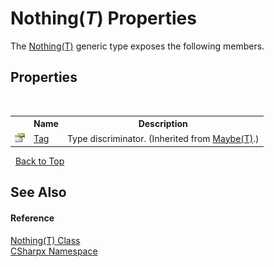 # Nothing(*T*) Properties
 

The <a href="T_CSharpx_Nothing_1">Nothing(T)</a> generic type exposes the following members.


## Properties
&nbsp;<table><tr><th></th><th>Name</th><th>Description</th></tr><tr><td>![Public property](media/pubproperty.gif "Public property")</td><td><a href="P_CSharpx_Maybe_1_Tag">Tag</a></td><td>
Type discriminator.
 (Inherited from <a href="T_CSharpx_Maybe_1">Maybe(T)</a>.)</td></tr></table>&nbsp;
<a href="#nothing(*t*)-properties">Back to Top</a>

## See Also


#### Reference
<a href="T_CSharpx_Nothing_1">Nothing(T) Class</a><br /><a href="N_CSharpx">CSharpx Namespace</a><br />